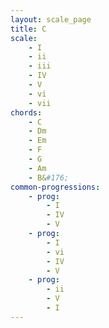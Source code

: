```yaml
---
layout: scale_page
title: C
scale: 
    - I
    - ii  
    - iii 
    - IV  
    - V   
    - vi  
    - vii
chords: 
    - C
    - Dm
    - Em
    - F
    - G
    - Am
    - B&#176; 
common-progressions:
    - prog: 
        - I 
        - IV 
        - V
    - prog: 
        - I 
        - vi 
        - IV 
        - V
    - prog: 
        - ii 
        - V 
        - I
---
```

